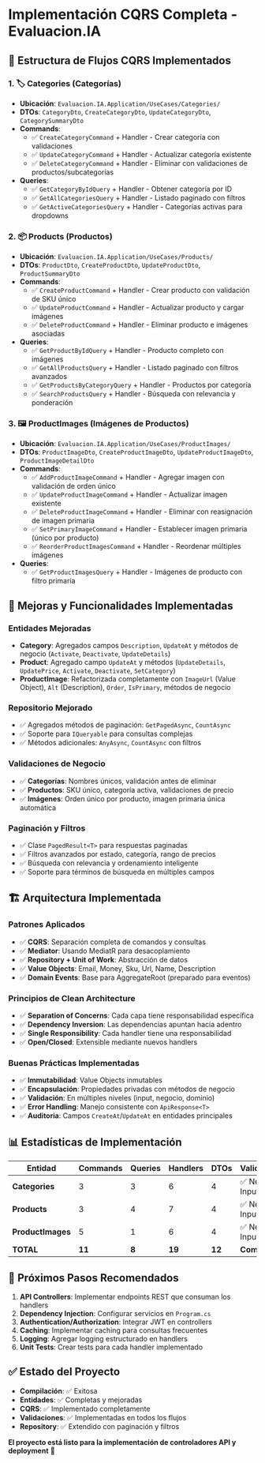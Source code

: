 # Implementación CQRS Completa - Evaluacion.IA

## 📁 Estructura de Flujos CQRS Implementados

### 1. 🏷️ **Categories (Categorías)**
- **Ubicación**: `Evaluacion.IA.Application/UseCases/Categories/`
- **DTOs**: `CategoryDto`, `CreateCategoryDto`, `UpdateCategoryDto`, `CategorySummaryDto`
- **Commands**:
  - ✅ `CreateCategoryCommand` + Handler - Crear categoría con validaciones
  - ✅ `UpdateCategoryCommand` + Handler - Actualizar categoría existente
  - ✅ `DeleteCategoryCommand` + Handler - Eliminar con validaciones de productos/subcategorías
- **Queries**:
  - ✅ `GetCategoryByIdQuery` + Handler - Obtener categoría por ID
  - ✅ `GetAllCategoriesQuery` + Handler - Listado paginado con filtros
  - ✅ `GetActiveCategoriesQuery` + Handler - Categorías activas para dropdowns

### 2. 📦 **Products (Productos)**
- **Ubicación**: `Evaluacion.IA.Application/UseCases/Products/`
- **DTOs**: `ProductDto`, `CreateProductDto`, `UpdateProductDto`, `ProductSummaryDto`
- **Commands**:
  - ✅ `CreateProductCommand` + Handler - Crear producto con validación de SKU único
  - ✅ `UpdateProductCommand` + Handler - Actualizar producto y cargar imágenes
  - ✅ `DeleteProductCommand` + Handler - Eliminar producto e imágenes asociadas
- **Queries**:
  - ✅ `GetProductByIdQuery` + Handler - Producto completo con imágenes
  - ✅ `GetAllProductsQuery` + Handler - Listado paginado con filtros avanzados
  - ✅ `GetProductsByCategoryQuery` + Handler - Productos por categoría
  - ✅ `SearchProductsQuery` + Handler - Búsqueda con relevancia y ponderación

### 3. 🖼️ **ProductImages (Imágenes de Productos)**
- **Ubicación**: `Evaluacion.IA.Application/UseCases/ProductImages/`
- **DTOs**: `ProductImageDto`, `CreateProductImageDto`, `UpdateProductImageDto`, `ProductImageDetailDto`
- **Commands**:
  - ✅ `AddProductImageCommand` + Handler - Agregar imagen con validación de orden único
  - ✅ `UpdateProductImageCommand` + Handler - Actualizar imagen existente
  - ✅ `DeleteProductImageCommand` + Handler - Eliminar con reasignación de imagen primaria
  - ✅ `SetPrimaryImageCommand` + Handler - Establecer imagen primaria (único por producto)
  - ✅ `ReorderProductImagesCommand` + Handler - Reordenar múltiples imágenes
- **Queries**:
  - ✅ `GetProductImagesQuery` + Handler - Imágenes de producto con filtro primaria

## 🔧 **Mejoras y Funcionalidades Implementadas**

### **Entidades Mejoradas** 
- **Category**: Agregados campos `Description`, `UpdateAt` y métodos de negocio (`Activate`, `Deactivate`, `UpdateDetails`)
- **Product**: Agregado campo `UpdateAt` y métodos (`UpdateDetails`, `UpdatePrice`, `Activate`, `Deactivate`, `SetCategory`)
- **ProductImage**: Refactorizada completamente con `ImageUrl` (Value Object), `Alt` (Description), `Order`, `IsPrimary`, métodos de negocio

### **Repositorio Mejorado**
- ✅ Agregados métodos de paginación: `GetPagedAsync`, `CountAsync`
- ✅ Soporte para `IQueryable` para consultas complejas
- ✅ Métodos adicionales: `AnyAsync`, `CountAsync` con filtros

### **Validaciones de Negocio**
- ✅ **Categorías**: Nombres únicos, validación antes de eliminar
- ✅ **Productos**: SKU único, categoría activa, validaciones de precio
- ✅ **Imágenes**: Orden único por producto, imagen primaria única automática

### **Paginación y Filtros**
- ✅ Clase `PagedResult<T>` para respuestas paginadas
- ✅ Filtros avanzados por estado, categoría, rango de precios
- ✅ Búsqueda con relevancia y ordenamiento inteligente
- ✅ Soporte para términos de búsqueda en múltiples campos

## 🏗️ **Arquitectura Implementada**

### **Patrones Aplicados**
- ✅ **CQRS**: Separación completa de comandos y consultas
- ✅ **Mediator**: Usando MediatR para desacoplamiento
- ✅ **Repository + Unit of Work**: Abstracción de datos
- ✅ **Value Objects**: Email, Money, Sku, Url, Name, Description
- ✅ **Domain Events**: Base para AggregateRoot (preparado para eventos)

### **Principios de Clean Architecture**
- ✅ **Separation of Concerns**: Cada capa tiene responsabilidad específica
- ✅ **Dependency Inversion**: Las dependencias apuntan hacia adentro
- ✅ **Single Responsibility**: Cada handler tiene una responsabilidad
- ✅ **Open/Closed**: Extensible mediante nuevos handlers

### **Buenas Prácticas Implementadas**
- ✅ **Immutabilidad**: Value Objects inmutables
- ✅ **Encapsulación**: Propiedades privadas con métodos de negocio
- ✅ **Validación**: En múltiples niveles (input, negocio, dominio)
- ✅ **Error Handling**: Manejo consistente con `ApiResponse<T>`
- ✅ **Auditoria**: Campos `CreateAt`/`UpdateAt` en entidades principales

## 📊 **Estadísticas de Implementación**

| Entidad | Commands | Queries | Handlers | DTOs | Validaciones |
|---------|----------|---------|-----------|------|-------------|
| **Categories** | 3 | 3 | 6 | 4 | ✅ Negocio + Input |
| **Products** | 3 | 4 | 7 | 4 | ✅ Negocio + Input |
| **ProductImages** | 5 | 1 | 6 | 4 | ✅ Negocio + Input |
| **TOTAL** | **11** | **8** | **19** | **12** | **Completas** |

## 🚀 **Próximos Pasos Recomendados**

1. **API Controllers**: Implementar endpoints REST que consuman los handlers
2. **Dependency Injection**: Configurar servicios en `Program.cs`
3. **Authentication/Authorization**: Integrar JWT en controllers
4. **Caching**: Implementar caching para consultas frecuentes
5. **Logging**: Agregar logging estructurado en handlers
6. **Unit Tests**: Crear tests para cada handler implementado

## ✅ **Estado del Proyecto**
- **Compilación**: ✅ Exitosa
- **Entidades**: ✅ Completas y mejoradas
- **CQRS**: ✅ Implementado completamente
- **Validaciones**: ✅ Implementadas en todos los flujos
- **Repository**: ✅ Extendido con paginación y filtros

**El proyecto está listo para la implementación de controladores API y deployment** 🎉

